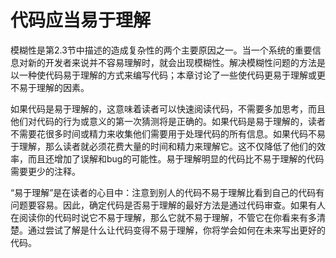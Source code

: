 # 代码应当易于理解

模糊性是第2.3节中描述的造成复杂性的两个主要原因之一。当一个系统的重要信息对新的开发者来说并不容易理解时，就会出现模糊性。解决模糊性问题的方法是以一种使代码易于理解的方式来编写代码；本章讨论了一些使代码更易于理解或更不易于理解的因素。

如果代码是易于理解的，这意味着读者可以快速阅读代码，不需要多加思考，而且他们对代码的行为或意义的第一次猜测将是正确的。如果代码是易于理解的，读者不需要花很多时间或精力来收集他们需要用于处理代码的所有信息。如果代码不易于理解，那么读者就必须花费大量的时间和精力来理解它。这不仅降低了他们的效率，而且还增加了误解和bug的可能性。易于理解明显的代码比不易于理解的代码需要更少的注释。

“易于理解”是在读者的心目中：注意到别人的代码不易于理解比看到自己的代码有问题要容易。因此，确定代码是否易于理解的最好方法是通过代码审查。如果有人在阅读你的代码时说它不易于理解，那么它就不易于理解，不管它在你看来有多清楚。通过尝试了解是什么让代码变得不易于理解，你将学会如何在未来写出更好的代码。
